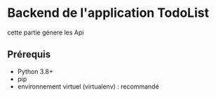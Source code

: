 # Backend de l'application TodoList
cette partie génere les Api

## Prérequis
- Python 3.8+
- pip
- environnement virtuel (virtualenv) : recommandé
